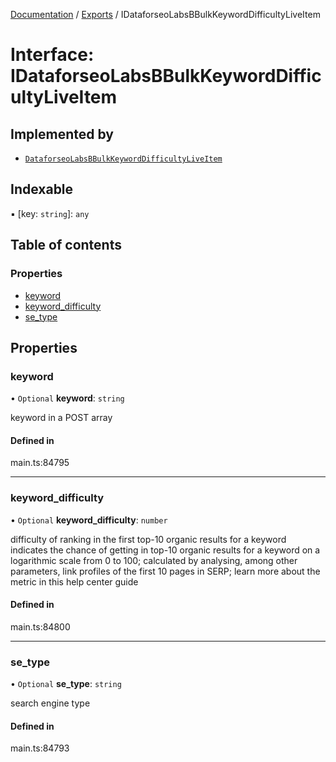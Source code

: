 [Documentation](../README.md) / [Exports](../modules.md) / IDataforseoLabsBBulkKeywordDifficultyLiveItem

# Interface: IDataforseoLabsBBulkKeywordDifficultyLiveItem

## Implemented by

- [`DataforseoLabsBBulkKeywordDifficultyLiveItem`](../classes/DataforseoLabsBBulkKeywordDifficultyLiveItem.md)

## Indexable

▪ [key: `string`]: `any`

## Table of contents

### Properties

- [keyword](IDataforseoLabsBBulkKeywordDifficultyLiveItem.md#keyword)
- [keyword\_difficulty](IDataforseoLabsBBulkKeywordDifficultyLiveItem.md#keyword_difficulty)
- [se\_type](IDataforseoLabsBBulkKeywordDifficultyLiveItem.md#se_type)

## Properties

### keyword

• `Optional` **keyword**: `string`

keyword in a POST array

#### Defined in

main.ts:84795

___

### keyword\_difficulty

• `Optional` **keyword\_difficulty**: `number`

difficulty of ranking in the first top-10 organic results for a keyword
indicates the chance of getting in top-10 organic results for a keyword on a logarithmic scale from 0 to 100;
calculated by analysing, among other parameters, link profiles of the first 10 pages in SERP;
learn more about the metric in this help center guide

#### Defined in

main.ts:84800

___

### se\_type

• `Optional` **se\_type**: `string`

search engine type

#### Defined in

main.ts:84793

